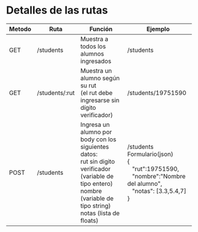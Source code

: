 # Detalles de las rutas

|Metodo|Ruta|Función|Ejemplo|
|--|--|--|--|
|GET|/students|Muestra a todos los alumnos ingresados|/students|
|GET|/students/:rut|Muestra un alumno según su rut <br>(el rut debe ingresarse sin dígito verificador)|/students/19751590|
|POST|/students|Ingresa un alumno por body con los siguientes datos: <br> rut sin digito verificador (variable de tipo entero) <br> nombre (variable de tipo string) <br> notas (lista de floats)|/students<br>Formulario(json)<br>{<br>&nbsp;&nbsp;&nbsp;"rut":19751590,<br>&nbsp;&nbsp;&nbsp;"nombre":"Nombre del alumno",<br>&nbsp;&nbsp;&nbsp;"notas": [3.3,5.4,7]<br>}|
